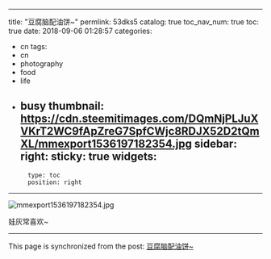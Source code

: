 
---
title: "豆腐脑配油饼~"
permlink: 53dks5
catalog: true
toc_nav_num: true
toc: true
date: 2018-09-06 01:28:57
categories:
- cn
tags:
- cn
- photography
- food
- life
- busy
thumbnail: https://cdn.steemitimages.com/DQmNjPLJuXVKrT2WC9fApZreG7SpfCWjc8RDJX52D2tQmXL/mmexport1536197182354.jpg
sidebar:
    right:
        sticky: true
widgets:
    -
        type: toc
        position: right
---


![mmexport1536197182354.jpg](https://cdn.steemitimages.com/DQmNjPLJuXVKrT2WC9fApZreG7SpfCWjc8RDJX52D2tQmXL/mmexport1536197182354.jpg)

娃灰常喜欢~

- - -

This page is synchronized from the post: [豆腐脑配油饼~](https://steemit.com/@andrewma/53dks5)
